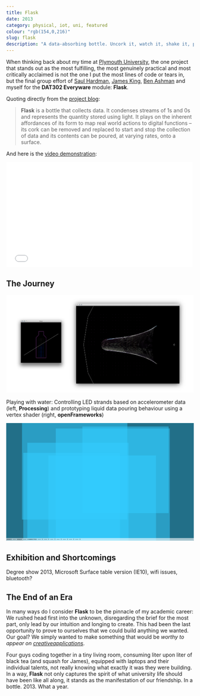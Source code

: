 ```yaml
---
title: Flask
date: 2013
category: physical, iot, uni, featured
colour: "rgb(154,0,216)"
slug: flask
description: "A data-absorbing bottle. Uncork it, watch it, shake it, pour it and revel in its contents."
---
```


When thinking back about my time at [Plymouth University](http://plymouth.ac.uk), the one project that stands out as the most fulfilling, the most genuinely practical and most critically acclaimed is not the one I put the most lines of code or tears in, but the final group effort of [Saul Hardman](http://saulhardman.com), [James King](http://lostwith.me), [Ben Ashman](http://benashman.me) and myself for the __DAT302 Everyware__ module: __Flask__.

Quoting directly from the [project blog](http://sorakasumi.github.io/flask/):

> __Flask__ is a bottle that collects data. It condenses streams of 1s and 0s and represents the quantity stored using light. It plays on the inherent affordances of its form to map real world actions to digital functions – its cork can be removed and replaced to start and stop the collection of data and its contents can be poured, at varying rates, onto a surface.

And here is the [video demonstration](http://vimeo.com/66462979):
<iframe src="//player.vimeo.com/video/66462979" width="500" height="281" frameborder="0" webkitallowfullscreen mozallowfullscreen allowfullscreen></iframe>

## The Journey

![Prototypes](prototypes.png)

<p class="caption">Playing with water: Controlling LED strands based on accelerometer data (left, <strong>Processing</strong>) and prototyping liquid data pouring behaviour using a vertex shader (right, <strong>openFrameworks</strong>)</p>

![Late early visualisation prototype](splash_of_pixels.png)

## Exhibition and Shortcomings

Degree show 2013, Microsoft Surface table version (IE10), wifi issues, bluetooth?

## The End of an Era

In many ways do I consider __Flask__ to be the pinnacle of my academic career: We rushed head first into the unknown, disregarding the brief for the most part, only lead by our intuition and longing to create. This had been the last opportunity to prove to ourselves that we could build anything we wanted. Our goal? We simply wanted to make something that would be _worthy to appear on [creativeapplications](http://creativeapplications.net)_. 

Four guys coding together in a tiny living room, consuming liter upon liter of black tea (and squash for James), equipped with laptops and their individual talents, not really knowing what exactly it was they were building. In a way, __Flask__ not only captures the spirit of what university life should have been like all along, it stands as the manifestation of our friendship. In a bottle. 2013. What a year.